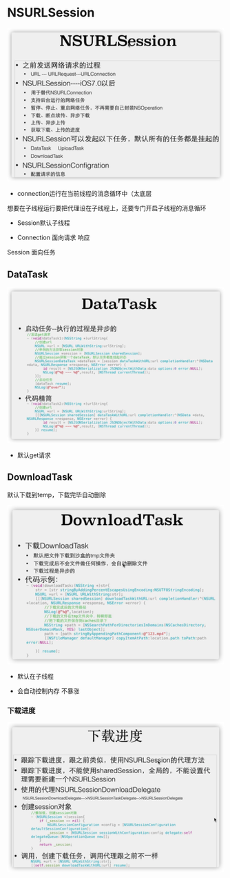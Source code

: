 # NSURLSession

![image-20211106104138074](%E7%AC%94%E8%AE%B0.assets/image-20211106104138074.png)

- connection运行在当前线程的消息循环中（太底层

想要在子线程运行要把代理设在子线程上，还要专门开启子线程的消息循环

- Session默认子线程

- Connection 面向请求 响应

Session 面向任务

## DataTask

![image-20211106105547204](%E7%AC%94%E8%AE%B0.assets/image-20211106105547204.png)

- 默认get请求

## DownloadTask

默认下载到temp，下载完毕自动删除

![image-20211106115209612](%E7%AC%94%E8%AE%B0.assets/image-20211106115209612.png)

- 默认在子线程

- 会自动控制内存 不暴涨

### 下载进度

![image-20211106115400088](%E7%AC%94%E8%AE%B0.assets/image-20211106115400088.png)

